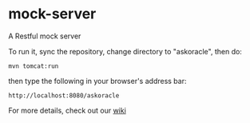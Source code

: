 mock-server
===========

A Restful mock server

To run it, sync the repository, change directory to "askoracle", then do:

`mvn tomcat:run`

then type the following in your browser's address bar:

`http://localhost:8080/askoracle`

For more details, check out our [wiki](https://github.com/dingquan/mock-server/wiki/User-Guide)